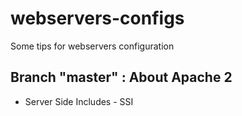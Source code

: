 webservers-configs
==================

Some tips for webservers configuration

## Branch "master" : About Apache 2

* Server Side Includes - SSI